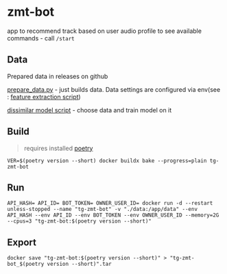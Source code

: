 # zmt-bot
app to recommend track based on user audio profile
to see available commands - call `/start`

## Data
Prepared data in releases on github

[prepare_data.py](prepare_data.py) - just builds data. Data settings are configured via env(see : [feature extraction script](audio/features.py))

[dissimilar model script](dissimilar_model.py) - choose data and train model on it
## Build
> requires installed [poetry](https://python-poetry.org/)

```shell
VER=$(poetry version --short) docker buildx bake --progress=plain tg-zmt-bot
```

## Run
```shell
API_HASH= API_ID= BOT_TOKEN= OWNER_USER_ID= docker run -d --restart unless-stopped --name "tg-zmt-bot" -v "./data:/app/data" --env API_HASH --env API_ID --env BOT_TOKEN --env OWNER_USER_ID --memory=2G  --cpus=3 "tg-zmt-bot:$(poetry version --short)"
```

## Export
```shell
docker save "tg-zmt-bot:$(poetry version --short)" > "tg-zmt-bot_$(poetry version --short)".tar
```
